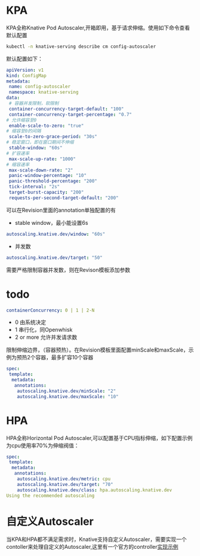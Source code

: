 # KPA
KPA全称Knative Pod Autoscaler,开箱即用，基于请求伸缩。使用如下命令查看默认配置
```bash
kubectl -n knative-serving describe cm config-autoscaler
```
默认配置如下：
```yaml
apiVersion: v1
kind: ConfigMap
metadata:
 name: config-autoscaler
 namespace: knative-serving
data:
 # 容器并发限制，软限制
 container-concurrency-target-default: "100"
 container-concurrency-target-percentage: "0.7"
# 允许缩容至0
 enable-scale-to-zero: "true"
# 缩容至0的间隔
 scale-to-zero-grace-period: "30s"
# 稳定窗口，即在窗口期间不伸缩
 stable-window: "60s"
# 扩容速率
 max-scale-up-rate: "1000"
# 缩容速率
 max-scale-down-rate: "2"
 panic-window-percentage: "10"
 panic-threshold-percentage: "200"
 tick-interval: "2s"
 target-burst-capacity: "200"
 requests-per-second-target-default: "200"
 ```
 可以在Revision里面的annotation单独配置的有
 - stable window，最小能设置6s
 ```yaml
autoscaling.knative.dev/window: "60s"
 ```
 - 并发数
  ```yaml
 autoscaling.knative.dev/target: "50"
 ```
 需要严格限制容器并发数，则在Revison模板添加参数
 # todo
 ```yaml
 containerConcurrency: 0 | 1 | 2-N
 ```
 - 0 由系统决定
 - 1 串行化，同Openwhisk
 - 2 or more 允许并发请求数

限制伸缩边界，（容器预热）。在Revision模板里面配置minScale和maxScale，示例为预热2个容器，最多扩容10个容器
```yaml
spec:
 template:
  metadata:
   annotations:
    autoscaling.knative.dev/minScale: "2"
    autoscaling.knative.dev/maxScale: "10"
```
# HPA
HPA全称Horizontal Pod Autoscaler,可以配置基于CPU指标伸缩，如下配置示例为cpu使用率70%为伸缩阀值：
```yaml
spec:
 template:
  metadata:
   annotations:
    autoscaling.knative.dev/metric: cpu
    autoscaling.knative.dev/target: "70"
    autoscaling.knative.dev/class: hpa.autoscaling.knative.dev
Using the recommended autoscaling
```

# 自定义Autoscaler
当KPA和HPA都不满足需求时，Knative支持自定义Autoscaler，需要实现一个contoller来处理自定义的Autoscaler,这里有一个官方的controller[实现示例](https://github.com/knative/sample-controller)
